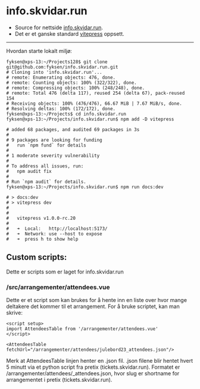 # info.skvidar.run
* Source for nettside [info.skvidar.run](https://info.skvidar.run).
* Det er et ganske standard [vitepress](https://vitepress.dev/) oppsett.

---

Hvordan starte lokalt miljø:
```
fyksen@xps-13:~/Projects128$ git clone git@github.com:fyksen/info.skvidar.run.git
# Cloning into 'info.skvidar.run'...
# remote: Enumerating objects: 476, done.
# remote: Counting objects: 100% (322/322), done.
# remote: Compressing objects: 100% (248/248), done.
# remote: Total 476 (delta 117), reused 254 (delta 67), pack-reused 154
# Receiving objects: 100% (476/476), 66.67 MiB | 7.67 MiB/s, done.
# Resolving deltas: 100% (172/172), done.
fyksen@xps-13:~/Projects$ cd info.skvidar.run
fyksen@xps-13:~/Projects/info.skvidar.run$ npm add -D vitepress

# added 68 packages, and audited 69 packages in 3s
# 
# 9 packages are looking for funding
#   run `npm fund` for details
# 
# 1 moderate severity vulnerability
# 
# To address all issues, run:
#   npm audit fix
# 
# Run `npm audit` for details.
fyksen@xps-13:~/Projects/info.skvidar.run$ npm run docs:dev

# > docs:dev
# > vitepress dev
# 
# 
#   vitepress v1.0.0-rc.20
# 
#   ➜  Local:   http://localhost:5173/
#   ➜  Network: use --host to expose
#   ➜  press h to show help
```

## Custom scripts:

Dette er scripts som er laget for info.skvidar.run

### /src/arrangementer/attendees.vue

Dette er et script som kan brukes for å hente inn en liste over hvor mange deltakere det kommer til et arrangement.
For å bruke scriptet, kan man skrive:

```
<script setup>
import AttendeesTable from '/arrangementer/attendees.vue'
</script>

<AttendeesTable fetchUrl="/arrangementer/attendees/julebord23_attendees.json"/>
```

Merk at AttendeesTable linjen henter en .json fil. .json filene blir hentet hvert 5 minutt via et python script fra pretix (tickets.skvidar.run).
Formatet er /arrangementer/attendees/<slug>_attendees.json, hvor slug er shortname for arrangementet i pretix (tickets.skvidar.run).